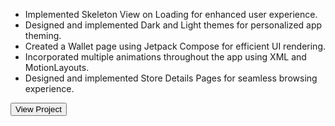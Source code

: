 - Implemented Skeleton View on Loading for enhanced user experience.
- Designed and implemented Dark and Light themes for personalized app theming.
- Created a Wallet page using Jetpack Compose for efficient UI rendering.
- Incorporated multiple animations throughout the app using XML and MotionLayouts.
- Designed and implemented Store Details Pages for seamless browsing experience.



 <Button variant="text" onClick={goToPage(project.git_url)}>View Project</Button>

